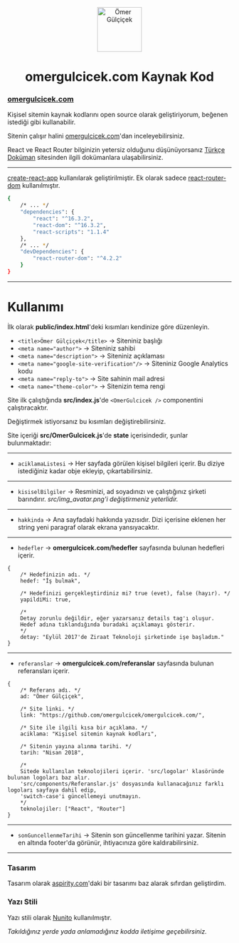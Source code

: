 <p align="center">
<img src="https://omergulcicek.com/img/omergulcicek.png" alt="Ömer Gülçiçek" height="100">
</p>

<h1 align="center">omergulcicek.com Kaynak Kod</h1>

<h3><a href="https://omergulcicek.com/">omergulcicek.com</a></h3>

Kişisel sitemin kaynak kodlarını open source olarak geliştiriyorum, beğenen istediği gibi kullanabilir.

Sitenin çalışır halini <a href="https://omergulcicek.com">omergulcicek.com</a>'dan inceleyebilirsiniz.

React ve React Router bilginizin yetersiz olduğunu düşünüyorsanız <a href="https://turkcedokuman.com/">Türkçe Doküman</a> sitesinden ilgili dokümanlara ulaşabilirsiniz. 

---

<a href="https://github.com/facebook/create-react-app">create-react-app</a> kullanılarak geliştirilmiştir. Ek olarak sadece <a href="https://reacttraining.com/react-router/">react-router-dom</a> kullanılmıştır.

```sh
{
    /* ... */
    "dependencies": {
        "react": "^16.3.2",
        "react-dom": "^16.3.2",
        "react-scripts": "1.1.4"
    },
    /* ... */
    "devDependencies": {
        "react-router-dom": "^4.2.2"
    }
}
```

---

# Kullanımı

İlk olarak **public/index.html**'deki kısımları kendinize göre düzenleyin.

* `<title>Ömer Gülçiçek</title>`                          -> Siteniniz başlığı
* `<meta name="author">`                       -> Siteniniz sahibi
* `<meta name="description">`                  -> Siteniniz açıklaması
* `<meta name="google-site-verification"/>`    -> Siteniniz Google Analytics kodu
* `<meta name="reply-to">`                     -> Site sahinin mail adresi
* `<meta name="theme-color">`                 -> Sitenizin tema rengi

Site ilk çalıştığında **src/index.js**'de `<OmerGulcicek />` componentini çalıştıracaktır.

Değiştirmek istiyorsanız bu kısımları değiştirebilirsiniz.

Site içeriği **src/OmerGulcicek.js**'de **state** içerisindedir, şunlar bulunmaktadır:

---

* `aciklamaListesi`   -> Her sayfada görülen kişisel bilgileri içerir.
						Bu diziye istediğiniz kadar obje ekleyip, çıkartabilirsiniz.

---

* `kisiselBilgiler`   -> Resminizi, ad soyadınızı ve çalıştığınız şirketi barındırır.
						<i>src/img_avatar.png'i değiştirmeniz yeterlidir.</i>
---

* `hakkinda`          -> Ana sayfadaki hakkında yazısıdır.
						Dizi içerisine eklenen her string yeni paragraf olarak ekrana yansıyacaktır.
---

* `hedefler`          -> **omergulcicek.com/hedefler** sayfasında bulunan hedefleri içerir.

```
{
    /* Hedefinizin adı. */
    hedef: "İş bulmak",

    /* Hedefinizi gerçekleştirdiniz mi? true (evet), false (hayır). */
    yapildiMi: true,

    /*
    Detay zorunlu değildir, eğer yazarsanız details tag'ı oluşur.
    Hedef adına tıklandığında buradaki açıklamayı gösterir.
    */
    detay: "Eylül 2017'de Ziraat Teknoloji şirketinde işe başladım."
}
```

---

* `referanslar`       -> **omergulcicek.com/referanslar** sayfasında bulunan referansları içerir.

```
{
    /* Referans adı. */
    ad: "Ömer Gülçiçek",

    /* Site linki. */
    link: "https://github.com/omergulcicek/omergulcicek.com/",

    /* Site ile ilgili kısa bir açıklama. */
    aciklama: "Kişisel sitemin kaynak kodları",

    /* Sitenin yayına alınma tarihi. */
    tarih: "Nisan 2018",

    /*
    Sitede kullanılan teknolojileri içerir. 'src/logolar' klasöründe bulunan logoları baz alır.
    'src/components/Referanslar.js' dosyasında kullanacağınız farklı logoları sayfaya dahil edip,
    'switch-case'i güncellemeyi unutmayın.
    */
    teknolojiler: ["React", "Router"]
}
```

---

* `sonGuncellenmeTarihi`  -> Sitenin son güncellenme tarihini yazar. Sitenin en altında footer'da görünür, ihtiyacınıza göre kaldırabilirsiniz.

---

### Tasarım

Tasarım olarak <a href="http://previews.aspirity.com/spirit/">aspirity.com</a>'daki bir tasarımı baz alarak sıfırdan geliştirdim.

### Yazı Stili

Yazı stili olarak <a href="https://fonts.google.com/specimen/Nunito">Nunito</a> kullanılmıştır.

<i>Takıldığınız yerde yada anlamadığınız kodda iletişime geçebilirsiniz.</i>
